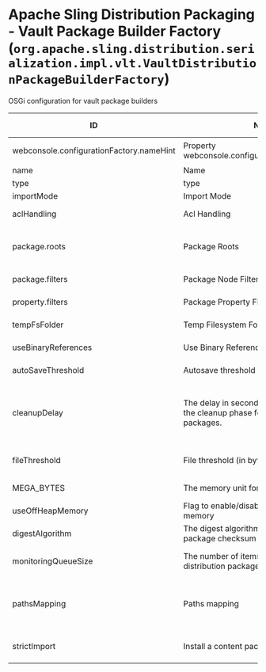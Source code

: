 # Apache Sling Distribution Packaging - Vault Package Builder Factory (`org.apache.sling.distribution.serialization.impl.vlt.VaultDistributionPackageBuilderFactory`)

OSGi configuration for vault package builders

| ID  | Name | Required | Type | Default value | Description |
| --- | ---- | -------- | ---- | ------------- | ----------- |
| webconsole.configurationFactory.nameHint | Property webconsole.configurationFactory.nameHint | `true` | `String` | `[Builder name: {name}]` | Description for webconsole.configurationFactory.nameHint |
| name | Name | `true` | `String` | `null` | The name of the package builder. |
| type | type | `true` | `String` | `[jcrvlt]` | The type of this package builder |
| importMode | Import Mode | `true` | `String` | `null` | The vlt import mode for created packages. |
| aclHandling | Acl Handling | `true` | `String` | `null` | The vlt acl handling mode for created packages. |
| package.roots | Package Roots | `true` | `String` | `null` | The package roots to be used for created packages. (this is useful for assembling packages with an user that cannot read above the package root) |
| package.filters | Package Node Filters | `true` | `String` | `null` | The package node path filters. Filter format: path|+include|-exclude |
| property.filters | Package Property Filters | `true` | `String` | `null` | The package property path filters. Filter format: path|+include|-exclude |
| tempFsFolder | Temp Filesystem Folder | `true` | `String` | `null` | The filesystem folder where the temporary files should be saved. |
| useBinaryReferences | Use Binary References | `true` | `String` | `[false]` | If activated, it avoids sending binaries in the distribution package. |
| autoSaveThreshold | Autosave threshold | `true` | `String` | `[-1]` | The value after which autosave is triggered for intermediate changes. |
| cleanupDelay | The delay in seconds between two runs of the cleanup phase for resource persisted packages. | `true` | `String` | `[60]` | The resource persisted packages are cleaned up periodically (asynchronously) since SLING-6503.The delay between two runs of the cleanup phase can be configured with this setting. 60 seconds by default |
| fileThreshold | File threshold (in bytes) | `true` | `String` | `[1]` | Once the data reaches the configurable size value, buffering to memory switches to file buffering. |
| MEGA_BYTES | The memory unit for the file threshold | `true` | `String` | `[MEGA_BYTES]` | The memory unit for the file threshold, Megabytes by default |
| useOffHeapMemory | Flag to enable/disable the off-heap memory | `true` | `String` | `[false]` | Flag to enable/disable the off-heap memory, false by default |
| digestAlgorithm | The digest algorithm to calculate the package checksum | `true` | `String` | `[NONE]` | The digest algorithm to calculate the package checksum, Megabytes by default |
| monitoringQueueSize | The number of items for monitoring distribution packages creation/installation | `true` | `String` | `[0]` | The number of items for monitoring distribution packages creation/installation, 100 by default |
| pathsMapping | Paths mapping | `true` | `String` | `null` | List of paths that require be mapped.The format is {sourcePattern}={destinationPattern}, e.g. /etc/(.*)=/var/$1/some or simply /data=/bak |
| strictImport | Install a content package in a strict mode | `true` | `String` | `[true]` | Flag to mark an error response will be thrown, if a content package will incorrectly installed |
